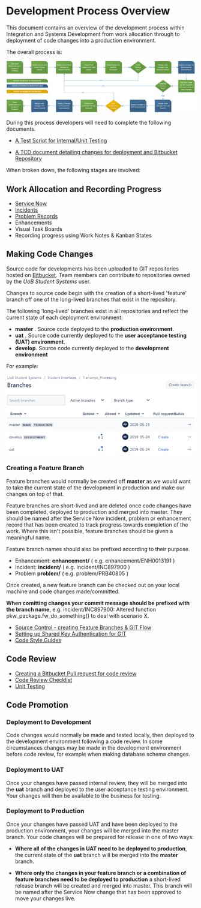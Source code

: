 # Development Process Overview

This document contains an overview of the development process within Integration and Systems Development from work allocation through to deployment of code changes into a production environment.

The overall process is:

![Development Overview](develop-process.png)


During this process developers will need to complete the following documents.

* <a href="Development_Team_Test_Script.dotx">A Test Script for Internal/Unit Testing</a>

* <a href="Development_Team_TCD.dotx">A TCD document detailing changes for deployment and Bitbucket Repository</a>

When broken down, the following stages are involved:

## Work Allocation and Recording Progress

* [Service Now](http://www.itservicedesk.bham.ac.uk/)
* [Incidents](https://kb.bham.ac.uk/KB13916)
* [Problem Records](https://kb.bham.ac.uk/KB13155)
* Enhancements
* Visual Task Boards
* Recording progress using Work Notes & Kanban States
	
## Making Code Changes

Source code for developments has been uploaded to GIT repositories hosted on [Bitbucket](https://www.bitbucket.org "Bitbucket Homepage"). Team members can contribute to repositories owned by the *UoB Student Systems* user. 

Changes to source code begin with the creation of a short-lived 'feature' branch off one of the long-lived branches that exist in the repository.

The following 'long-lived' branches exist in all repositories and reflect the current state of each deployment environment:

* **master** . Source code deployed to the **production environment**.
* **uat** . Source code currently deployed to the **user acceptance testing (UAT) environment**.
* **develop**. Source code currently deployed to the **development environment**

For example:

![Bitbucket Branches](repo-branches.png)

### Creating a Feature Branch

Feature branches would normally be created off **master** as we would want to take the current state of the development in production and make our changes on top of that. 

Feature branches are short-lived and are deleted once code changes have been completed, deployed to production and merged into master. They should be named after the Service Now incident, problem or enhancement record that has been created to track progress towards completion of the work. Where this isn't possible, feature branches should be given a meaningful name. 

Feature branch names should also be prefixed according to their purpose. 

* Enhancement: **enhancement/** ( e.g. enhancement/ENH0013191 )
* Incident: **incident/** ( e.g. incident/INC897900 )
* Problem **problem/** ( e.g. problem/PRB40805 )

Once created, a new feature branch can be checked out on your local machine and code changes made/committed. 

**When comitting changes your commit message should be prefixed with the branch name**, e.g. incident/INC897900: Altered function pkw_package.fw_do_something() to deal with scenario X.

* [Source Control - creating Feature Branches & GIT Flow](../source_control)
* [Setting up Shared Key Authentication for GIT](https://confluence.atlassian.com/bitbucket/set-up-an-ssh-key-728138079.html)
* [Code Style Guides](../style_guides)


## Code Review
	
* [Creating a Bitbucket Pull request for code review](pull-request.md)
* [Code Review Checklist](../code_reviews)
* [Unit Testing](../unit_testing)

## Code Promotion

### Deployment to Development

Code changes would normally be made and tested locally, then deployed to the development environment following a code review.  In some circumstances changes may be made in the development environment before code review, for example when making database schema changes. 

### Deployment to UAT

Once your changes have passed internal review, they will be merged into the **uat** branch and deployed to the user acceptance testing environment. Your changes will then be available to the business for testing. 

### Deployment to Production

Once your changes have passed UAT and have been deployed to the production environment, your changes will be merged into the master branch. Your code changes will be prepared for release in one of two ways:

* **Where all of the changes in UAT need to be deployed to production**, the current state of the **uat** branch will be merged into the **master** branch.

* **Where only the changes in your feature branch or a combination of feature branches need to be deployed to production** a short-lived release branch will be created and merged into master. This branch will be named after the Service Now change that has been approved to move your changes live.


